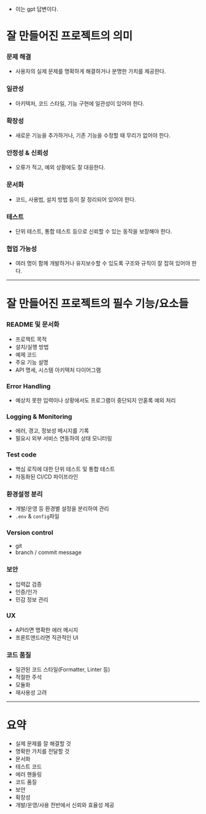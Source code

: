 - 이는 gpt 답변이다.

# 잘 만들어진 프로젝트의 의미
### 문제 해결
- 사용자의 실제 문제를 명확하게 해결하거나 분명한 가치를 제공한다.

### 일관성
- 아키텍처, 코드 스타일, 기능 구현에 일관성이 있어야 한다.

### 확장성
- 새로운 기능을 추가하거나, 기존 기능을 수정할 때 무리가 없어야 한다.

### 안정성 & 신뢰성
- 오류가 적고, 예외 상황에도 잘 대응한다.

### 문서화
- 코드, 사용법, 설치 방법 등이 잘 정리되어 있어야 한다.

### 테스트
- 단위 테스트, 통합 테스트 등으로 신뢰할 수 있는 동작을 보장해야 한다.

### 협업 가능성
- 여러 명이 함께 개발하거나 유지보수할 수 있도록 구조와 규칙이 잘 잡혀 있어야 한다.

___

# 잘 만들어진 프로젝트의 필수 기능/요소들
### README 및 문서화
- 프로젝트 목적
- 설치/실행 방법
- 예제 코드
- 주요 기능 설명
- API 명세, 시스템 아키텍처 다이어그램

### Error Handling
- 예상치 못한 입력이나 상황에서도 프로그램이 중단되지 안혿록 예외 처리

### Logging & Monitoring
- 에러, 경고, 정보성 메시지를 기록
- 필요시 외부 서비스 연동하여 상태 모니터링

### Test code
- 핵심 로직에 대한 단위 테스트 및 통합 테스트
- 자동화된 CI/CD 파이프라인

### 환경설정 분리
- 개발/운영 등 환경별 설정을 분리하여 관리
- `.env` & `config`파일

### Version control
- git
- branch / commit message

### 보안
- 입력값 검증
- 인증/인가
- 민감 정보 관리

### UX
- API라면 명확한 에러 메시지
- 프론트엔드라면 직관적인 UI

### 코드 품질
- 일관된 코드 스타일(Formatter, Linter 등)
- 적절한 주석
- 모듈화
- 재사용성 고려

___
# 요약
- 실제 문제를 잘 해결할 것
- 명확한 가치를 전달할 것
- 문서화
- 테스트 코드
- 에러 핸들링
- 코드 품질
- 보안
- 확장성
- 개발/운영/사용 전반에서 신뢰와 효율성 제공